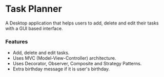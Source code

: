# Task Planner

A Desktop application that helps users to add, delete and edit their tasks with a GUI based interface.

### Features

- Add, delete and edit tasks.
- Uses MVC (Model-View-Controller) architecture.
- Uses Decorator, Observer, Composite and Strategy Patterns.
- Extra birthday message if it is user's birthday. 
  
